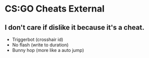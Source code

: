 <h1>CS:GO Cheats External</h1>
<h2>I don't care if dislike it because it's a cheat.</h2>

<ul>
<li>Triggerbot (crosshair id)</li>
<li>No flash (write to duration)</li>
<li>Bunny hop (more like a auto jump)</li>
</ul>
